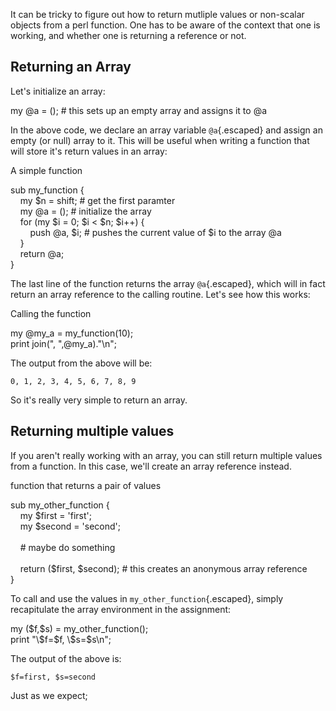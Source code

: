 <div id="wikitext">

<span id="excerpt"></span> It can be tricky to figure out how to return
mutliple values or non-scalar objects from a perl function. One has to
be aware of the context that one is working, and whether one is
returning a reference or not. <span id="excerptend"></span>

<div class="vspace">

</div>

Returning an Array
------------------

Let's initialize an array:

<div class="vspace">

</div>

<div id="sourceblock1" class="sourceblock">

<div class="sourceblocktext">

<div class="perl">

<span class="kw1">my</span> <span class="re0">@a</span> <span
class="sy0">=</span> <span class="br0">(</span><span
class="br0">)</span><span class="sy0">;</span> <span class="co1">\# this
sets up an empty array and assigns it to @a</span>

</div>

</div>

<div class="sourceblocklink">

</div>

</div>

In the above code, we declare an array variable ` @a `{.escaped} and
assign an empty (or null) array to it. This will be useful when writing
a function that will store it's return values in an array:

<div class="vspace">

</div>

<div id="sourceblock2" class="sourceblock">

<div class="sourceblocktext">

<div class="perl">

<div class="head">

A simple function

</div>

<span class="kw2">sub</span> my\_function <span class="br0">{</span>\
     <span class="kw1">my</span> <span class="re0">\$n</span> <span
class="sy0">=</span> <span class="kw3">shift</span><span
class="sy0">;</span> <span class="co1">\# get the first paramter</span>\
     <span class="kw1">my</span> <span class="re0">@a</span> <span
class="sy0">=</span> <span class="br0">(</span><span
class="br0">)</span><span class="sy0">;</span> <span class="co1">\#
initialize the array</span>\
     <span class="kw1">for</span> <span class="br0">(</span><span
class="kw1">my</span> <span class="re0">\$i</span> <span
class="sy0">=</span> <span class="nu0">0</span><span
class="sy0">;</span> <span class="re0">\$i</span> <span
class="sy0">\<</span> <span class="re0">\$n</span><span
class="sy0">;</span> <span class="re0">\$i</span><span
class="sy0">++</span><span class="br0">)</span> <span
class="br0">{</span>\
         <span class="kw3">push</span> <span class="re0">@a</span><span
class="sy0">,</span> <span class="re0">\$i</span><span
class="sy0">;</span> <span class="co1">\# pushes the current value of
\$i to the array @a</span>\
     <span class="br0">}</span>\
     <span class="kw3">return</span> <span class="re0">@a</span><span
class="sy0">;</span>\
 <span class="br0">}</span>

</div>

</div>

<div class="sourceblocklink">

</div>

</div>

The last line of the function returns the array `@a`{.escaped}, which
will in fact return an array reference to the calling routine. Let's see
how this works:

<div class="vspace">

</div>

<div id="sourceblock3" class="sourceblock">

<div class="sourceblocktext">

<div class="perl">

<div class="head">

Calling the function

</div>

<span class="kw1">my</span> <span class="re0">@my\_a</span> <span
class="sy0">=</span> my\_function<span class="br0">(</span><span
class="nu0">10</span><span class="br0">)</span><span
class="sy0">;</span>\
 <span class="kw3">print</span> <span class="kw3">join</span><span
class="br0">(</span><span class="st0">", "</span><span
class="sy0">,</span><span class="re0">@my\_a</span><span
class="br0">)</span><span class="sy0">.</span><span class="st0">"<span
class="es0">\\n</span>"</span><span class="sy0">;</span>

</div>

</div>

<div class="sourceblocklink">

</div>

</div>

The output from the above will be:

``` {.escaped}
0, 1, 2, 3, 4, 5, 6, 7, 8, 9
```

So it's really very simple to return an array.

<div class="vspace">

</div>

Returning multiple values
-------------------------

If you aren't really working with an array, you can still return
multiple values from a function. In this case, we'll create an array
reference instead.

<div class="vspace">

</div>

<div id="sourceblock4" class="sourceblock">

<div class="sourceblocktext">

<div class="perl">

<div class="head">

function that returns a pair of values

</div>

<span class="kw2">sub</span> my\_other\_function <span
class="br0">{</span>\
     <span class="kw1">my</span> <span class="re0">\$first</span> <span
class="sy0">=</span> <span class="st_h">'first'</span><span
class="sy0">;</span>\
     <span class="kw1">my</span> <span class="re0">\$second</span> <span
class="sy0">=</span> <span class="st_h">'second'</span><span
class="sy0">;</span>\
\
     <span class="co1">\# maybe do something</span>\
\
     <span class="kw3">return</span> <span class="br0">(</span><span
class="re0">\$first</span><span class="sy0">,</span> <span
class="re0">\$second</span><span class="br0">)</span><span
class="sy0">;</span> <span class="co1">\# this creates an anonymous
array reference</span>\
 <span class="br0">}</span>

</div>

</div>

<div class="sourceblocklink">

</div>

</div>

To call and use the values in `my_other_function`{.escaped}, simply
recapitulate the array environment in the assignment:

<div class="vspace">

</div>

<div id="sourceblock5" class="sourceblock">

<div class="sourceblocktext">

<div class="perl">

<span class="kw1">my</span> <span class="br0">(</span><span
class="re0">\$f</span><span class="sy0">,</span><span
class="re0">\$s</span><span class="br0">)</span> <span
class="sy0">=</span> my\_other\_function<span class="br0">(</span><span
class="br0">)</span><span class="sy0">;</span>\
 <span class="kw3">print</span> <span class="st0">"<span
class="es0">\\\$</span>f=\$f, <span class="es0">\\\$</span>s=\$s<span
class="es0">\\n</span>"</span><span class="sy0">;</span>

</div>

</div>

<div class="sourceblocklink">

</div>

</div>

The output of the above is:

``` {.escaped}
$f=first, $s=second
```

Just as we expect;

<div class="vspace">

</div>

<div style="display: none;">

Summary:a short howto explaining about returning non-scalar values from
a perl function Parent:(Technology.)Perl <span
class="wikiword">[IncludeMe](http://wiki.tamouse.org?n=Technology.IncludeMe?action=edit)[?](http://wiki.tamouse.org?n=Technology.IncludeMe?action=edit)</span>:[Technology.Perl](http://wiki.tamouse.org?n=Technology.Perl?action=print)
Categories:[HowTos](http://wiki.tamouse.org?n=Category.HowTos),
[Articles](http://wiki.tamouse.org?n=Category.Articles) Tags: perl,
howtos, examples

</div>

</div>
